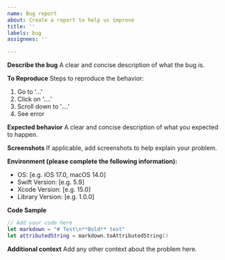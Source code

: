 ```yaml
---
name: Bug report
about: Create a report to help us improve
title: ''
labels: bug
assignees: ''

---
```


**Describe the bug**
A clear and concise description of what the bug is.

**To Reproduce**
Steps to reproduce the behavior:
1. Go to '...'
2. Click on '....'
3. Scroll down to '....'
4. See error

**Expected behavior**
A clear and concise description of what you expected to happen.

**Screenshots**
If applicable, add screenshots to help explain your problem.

**Environment (please complete the following information):**
 - OS: [e.g. iOS 17.0, macOS 14.0]
 - Swift Version: [e.g. 5.9]
 - Xcode Version: [e.g. 15.0]
 - Library Version: [e.g. 1.0.0]

**Code Sample**
```swift
// Add your code here
let markdown = "# Test\n**Bold** text"
let attributedString = markdown.toAttributedString()
```

**Additional context**
Add any other context about the problem here.
